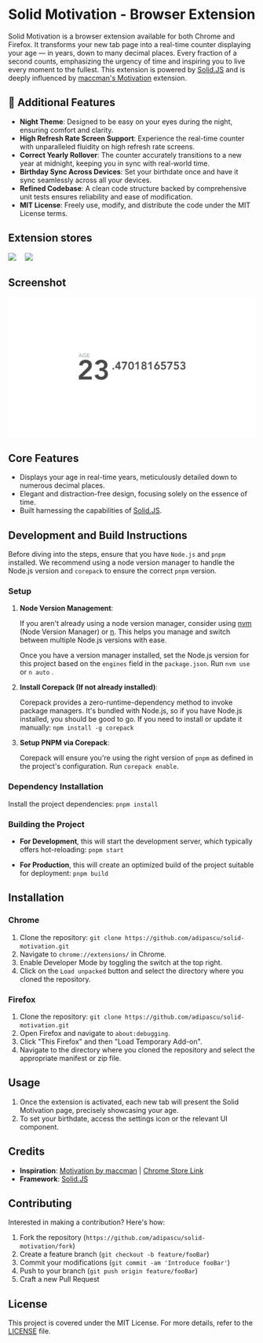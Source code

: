 # Solid Motivation - Browser Extension

Solid Motivation is a browser extension available for both Chrome and Firefox. It transforms your new tab page into a real-time counter displaying your age — in years, down to many decimal places. Every fraction of a second counts, emphasizing the urgency of time and inspiring you to live every moment to the fullest. This extension is powered by [Solid.JS](https://solidjs.com/) and is deeply influenced by [maccman's Motivation](https://github.com/maccman/motivation) extension.

## 🌟 Additional Features

- **Night Theme**: Designed to be easy on your eyes during the night, ensuring comfort and clarity.
- **High Refresh Rate Screen Support**: Experience the real-time counter with unparalleled fluidity on high refresh rate screens.
- **Correct Yearly Rollover**: The counter accurately transitions to a new year at midnight, keeping you in sync with real-world time.
- **Birthday Sync Across Devices**: Set your birthdate once and have it sync seamlessly across all your devices.
- **Refined Codebase**: A clean code structure backed by comprehensive unit tests ensures reliability and ease of modification.
- **MIT License**: Freely use, modify, and distribute the code under the MIT License terms.

<!-- markdownlint-disable MD033 -->

## Extension stores

<div style="display: flex; flex-wrap: wrap; gap: 18px;">
  <a
    href="https://chrome.google.com/webstore/detail/solid-motivation/ebnfiihobaicohplfgeenddclnjblfkc"
  >
    <img
      src="https://storage.googleapis.com/web-dev-uploads/image/WlD8wC6g8khYWPJUsQceQkhXSlv1/iNEddTyWiMfLSwFD6qGq.png"
      style="max-width: 100%"
    />
  </a>
  <a
    href="https://addons.mozilla.org/en-US/firefox/addon/solid-motivation/"
  >
    <img
      src="https://blog.mozilla.org/addons/files/2020/04/get-the-addon-fx-apr-2020.svg"
      style="max-width: 100%; height: 96px"
    />
  </a>
</div>

## Screenshot

![Screenshot of Solid Motivation](./docs/screenshot.svg)

## Core Features

- Displays your age in real-time years, meticulously detailed down to numerous decimal places.
- Elegant and distraction-free design, focusing solely on the essence of time.
- Built harnessing the capabilities of [Solid.JS](https://solidjs.com/).

## Development and Build Instructions

Before diving into the steps, ensure that you have `Node.js` and `pnpm` installed. We recommend using a node version manager to handle the Node.js version and `corepack` to ensure the correct `pnpm` version.

### Setup

1. **Node Version Management**:

   If you aren't already using a node version manager, consider using [nvm](https://github.com/nvm-sh/nvm) (Node Version Manager) or [n](https://github.com/tj/n). This helps you manage and switch between multiple Node.js versions with ease.

   Once you have a version manager installed, set the Node.js version for this project based on the `engines` field in the `package.json`.
   Run `nvm use` or `n auto` .

2. **Install Corepack (If not already installed)**:

   Corepack provides a zero-runtime-dependency method to invoke package managers. It's bundled with Node.js, so if you have Node.js installed, you should be good to go. If you need to install or update it manually: `npm install -g corepack`

3. **Setup PNPM via Corepack**:

   Corepack will ensure you're using the right version of `pnpm` as defined in the project's configuration. Run `corepack enable`.

### Dependency Installation

Install the project dependencies: `pnpm install`

### Building the Project

- **For Development**, this will start the development server, which typically offers hot-reloading: `pnpm start`

- **For Production**, this will create an optimized build of the project suitable for deployment: `pnpm build`

## Installation

### Chrome

1. Clone the repository: `git clone https://github.com/adipascu/solid-motivation.git`
2. Navigate to `chrome://extensions/` in Chrome.
3. Enable Developer Mode by toggling the switch at the top right.
4. Click on the `Load unpacked` button and select the directory where you cloned the repository.

### Firefox

1. Clone the repository: `git clone https://github.com/adipascu/solid-motivation.git`
2. Open Firefox and navigate to `about:debugging`.
3. Click "This Firefox" and then "Load Temporary Add-on".
4. Navigate to the directory where you cloned the repository and select the appropriate manifest or zip file.

## Usage

1. Once the extension is activated, each new tab will present the Solid Motivation page, precisely showcasing your age.
2. To set your birthdate, access the settings icon or the relevant UI component.

## Credits

- **Inspiration**: [Motivation by maccman](https://github.com/maccman/motivation) | [Chrome Store Link](https://chrome.google.com/webstore/detail/motivation/ofdgfpchbidcgncgfpdlpclnpaemakoj)
- **Framework**: [Solid.JS](https://solidjs.com/)

## Contributing

Interested in making a contribution? Here's how:

1. Fork the repository (`https://github.com/adipascu/solid-motivation/fork`)
2. Create a feature branch (`git checkout -b feature/fooBar`)
3. Commit your modifications (`git commit -am 'Introduce fooBar'`)
4. Push to your branch (`git push origin feature/fooBar`)
5. Craft a new Pull Request

## License

This project is covered under the MIT License. For more details, refer to the [LICENSE](LICENSE) file.
